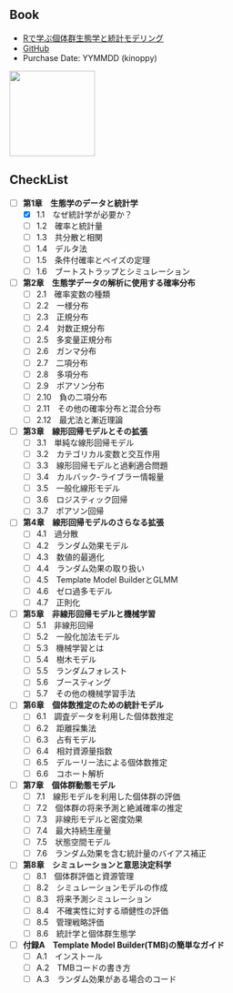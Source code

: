 ## Book
- [Rで学ぶ個体群生態学と統計モデリング](https://www.kyoritsu-pub.co.jp/book/b10131193.html)
- [GitHub](https://github.com/OkamuraHiroshi/EcoStats)
- Purchase Date: YYMMDD (kinoppy)

<img src="https://hondana-image.s3.amazonaws.com/book/image/10131193/b4fd77f6-f73b-4f1d-be47-6916ce840d80.jpg" height=150px>

## CheckList
- [ ] **第1章　生態学のデータと統計学**  
  - [x] 1.1　なぜ統計学が必要か？  
  - [ ] 1.2　確率と統計量  
  - [ ] 1.3　共分散と相関  
  - [ ] 1.4　デルタ法  
  - [ ] 1.5　条件付確率とベイズの定理  
  - [ ] 1.6　ブートストラップとシミュレーション  

- [ ] **第2章　生態学データの解析に使用する確率分布**  
  - [ ] 2.1　確率変数の種類  
  - [ ] 2.2　一様分布  
  - [ ] 2.3　正規分布  
  - [ ] 2.4　対数正規分布  
  - [ ] 2.5　多変量正規分布  
  - [ ] 2.6　ガンマ分布  
  - [ ] 2.7　二項分布  
  - [ ] 2.8　多項分布  
  - [ ] 2.9　ポアソン分布  
  - [ ] 2.10　負の二項分布  
  - [ ] 2.11　その他の確率分布と混合分布  
  - [ ] 2.12　最尤法と漸近理論  

- [ ] **第3章　線形回帰モデルとその拡張**  
  - [ ] 3.1　単純な線形回帰モデル  
  - [ ] 3.2　カテゴリカル変数と交互作用  
  - [ ] 3.3　線形回帰モデルと過剰適合問題  
  - [ ] 3.4　カルバック-ライブラー情報量  
  - [ ] 3.5　一般化線形モデル  
  - [ ] 3.6　ロジスティック回帰  
  - [ ] 3.7　ポアソン回帰  

- [ ] **第4章　線形回帰モデルのさらなる拡張**  
  - [ ] 4.1　過分散  
  - [ ] 4.2　ランダム効果モデル  
  - [ ] 4.3　数値的最適化  
  - [ ] 4.4　ランダム効果の取り扱い  
  - [ ] 4.5　Template Model BuilderとGLMM  
  - [ ] 4.6　ゼロ過多モデル  
  - [ ] 4.7　正則化  

- [ ] **第5章　非線形回帰モデルと機械学習**  
  - [ ] 5.1　非線形回帰  
  - [ ] 5.2　一般化加法モデル  
  - [ ] 5.3　機械学習とは  
  - [ ] 5.4　樹木モデル  
  - [ ] 5.5　ランダムフォレスト  
  - [ ] 5.6　ブースティング  
  - [ ] 5.7　その他の機械学習手法  

- [ ] **第6章　個体数推定のための統計モデル**  
  - [ ] 6.1　調査データを利用した個体数推定  
  - [ ] 6.2　距離採集法  
  - [ ] 6.3　占有モデル  
  - [ ] 6.4　相対資源量指数  
  - [ ] 6.5　デルーリー法による個体数推定  
  - [ ] 6.6　コホート解析  

- [ ] **第7章　個体群動態モデル**  
  - [ ] 7.1　線形モデルを利用した個体群の評価  
  - [ ] 7.2　個体群の将来予測と絶滅確率の推定  
  - [ ] 7.3　非線形モデルと密度効果  
  - [ ] 7.4　最大持続生産量  
  - [ ] 7.5　状態空間モデル  
  - [ ] 7.6　ランダム効果を含む統計量のバイアス補正  

- [ ] **第8章　シミュレーションと意思決定科学**  
  - [ ] 8.1　個体群評価と資源管理  
  - [ ] 8.2　シミュレーションモデルの作成  
  - [ ] 8.3　将来予測シミュレーション  
  - [ ] 8.4　不確実性に対する頑健性の評価  
  - [ ] 8.5　管理戦略評価  
  - [ ] 8.6　統計学と個体群生態学  

- [ ] **付録A　Template Model Builder(TMB)の簡単なガイド**  
  - [ ] A.1　インストール  
  - [ ] A.2　TMBコードの書き方  
  - [ ] A.3　ランダム効果がある場合のコード
